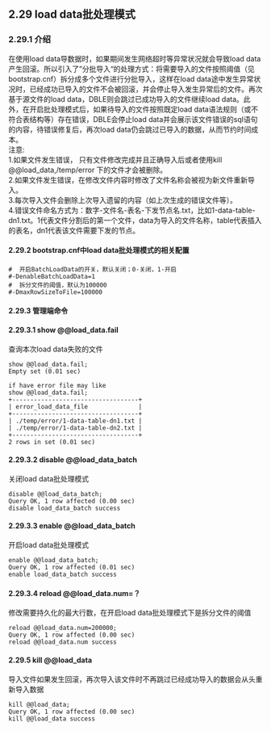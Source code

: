 ## 2.29 load data批处理模式

### 2.29.1 介绍
在使用load data导数据时，如果期间发生网络超时等异常状况就会导致load data产生回滚。所以引入了”分批导入“的处理方式：将需要导入的文件按照阈值（见bootstrap.cnf）拆分成多个文件进行分批导入，这样在load data途中发生异常状况时，已经成功已导入的文件不会被回滚，并会停止导入发生异常后的文件。再次基于源文件的load data，DBLE则会跳过已成功导入的文件继续load data。此外，在开启批处理模式后，如果待导入的文件按照既定load data语法规则（或不符合表结构等）存在错误，DBLE会停止load data并会展示该文件错误的sql语句的内容，待错误修复后，再次load data仍会跳过已导入的数据，从而节约时间成本。  
注意:  
1.如果文件发生错误， 只有文件修改完成并且正确导入后或者使用kill @@load_data,/temp/error 下的文件才会被删除。  
2.如果文件发生错误，在修改文件内容时修改了文件名称会被视为新文件重新导入。  
3.每次导入文件会删除上次导入遗留的内容（如上次生成的错误文件等）。  
4.错误文件命名方式为：数字-文件名-表名-下发节点名.txt，比如1-data-table-dn1.txt。1代表文件分割后的第一个文件，data为导入的文件名称，table代表插入的表名，dn1代表该文件需要下发的节点。  

#### 2.29.2 bootstrap.cnf中load data批处理模式的相关配置
```
#  开启BatchLoadData的开关，默认关闭；0-关闭，1-开启
#-DenableBatchLoadData=1
#  拆分文件的阈值，默认为100000
#-DmaxRowSizeToFile=100000
```

#### 2.29.3 管理端命令
#### 2.29.3.1 show @@load_data.fail
查询本次load data失败的文件  
```
show @@load_data.fail;
Empty set (0.01 sec)

if have error file may like 
show @@load_data.fail;
+-----------------------------------+
| error_load_data_file              |
+-----------------------------------+
| ./temp/error/1-data-table-dn1.txt |
| ./temp/error/1-data-table-dn2.txt |
+-----------------------------------+
2 rows in set (0.01 sec)
```
#### 2.29.3.2 disable @@load_data_batch
关闭load data批处理模式  
```
disable @@load_data_batch;
Query OK, 1 row affected (0.00 sec)
disable load_data_batch success
```

#### 2.29.3.3 enable @@load_data_batch
开启load data批处理模式  
```
enable @@load_data_batch;
Query OK, 1 row affected (0.01 sec)
enable load_data_batch success
```
#### 2.29.3.4 reload @@load_data.num=？
修改需要持久化的最大行数，在开启load data批处理模式下是拆分文件的阈值  
```
reload @@load_data.num=200000;
Query OK, 1 row affected (0.00 sec)
reload @@load_data.num success
```

#### 2.29.5 kill @@load_data
导入文件如果发生回滚，再次导入该文件时不再跳过已经成功导入的数据会从头重新导入数据
```
kill @@load_data;
Query OK, 1 row affected (0.00 sec)
kill @@load_data success
```
